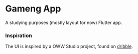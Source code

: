 # Gameng App

A studying purposes (mostly layout for now) Flutter app.

### Inspiration

The UI is inspired by a OWW Studio project, found on [dribble](https://dribbble.com/shots/15025783-Gameng-Game-Store-App).
